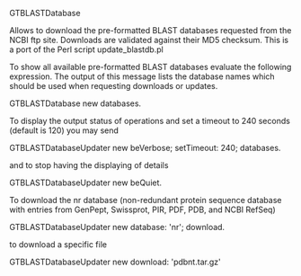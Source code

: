 GTBLASTDatabase 

Allows to download the pre-formatted BLAST databases requested from the NCBI ftp site. Downloads are validated against their MD5 checksum. This is a port of the Perl script update_blastdb.pl

To show all available pre-formatted BLAST databases evaluate the following expression. The output of this message lists the database names which should be used when requesting downloads or updates.

GTBLASTDatabase new databases.

To display the output status of operations and set a timeout to 240 seconds (default is 120) you may send

GTBLASTDatabaseUpdater new 
	beVerbose;
	setTimeout: 240;
	databases.

and to stop having the displaying of details

GTBLASTDatabaseUpdater new 
	beQuiet.

To download the nr database (non-redundant protein sequence database with entries from GenPept, Swissprot, PIR, PDF, PDB, and NCBI RefSeq)

GTBLASTDatabaseUpdater new 
	database: 'nr';
	download.

to download a specific file

GTBLASTDatabaseUpdater new 
	download: 'pdbnt.tar.gz' 